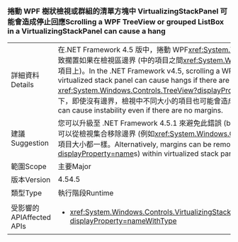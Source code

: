 ### <a name="scrolling-a-wpf-treeview-or-grouped-listbox-in-a-virtualizingstackpanel-can-cause-a-hang"></a><span data-ttu-id="add8e-101">捲動 WPF 樹狀檢視或群組的清單方塊中 VirtualizingStackPanel 可能會造成停止回應</span><span class="sxs-lookup"><span data-stu-id="add8e-101">Scrolling a WPF TreeView or grouped ListBox in a VirtualizingStackPanel can cause a hang</span></span>

|   |   |
|---|---|
|<span data-ttu-id="add8e-102">詳細資料</span><span class="sxs-lookup"><span data-stu-id="add8e-102">Details</span></span>|<span data-ttu-id="add8e-103">在.NET Framework 4.5 版中，捲動 WPF<xref:System.Windows.Controls.TreeView?displayProperty=name>在虛擬化堆疊面板可能會導致擱置如果在檢視區邊界 (中的項目之間<xref:System.Windows.Controls.TreeView?displayProperty=name>，比方說，或 ItemsPresenter 項目上)。</span><span class="sxs-lookup"><span data-stu-id="add8e-103">In the .NET Framework v4.5, scrolling a WPF <xref:System.Windows.Controls.TreeView?displayProperty=name> in a virtualized stack panel can cause hangs if there are margins in the viewport (between the items in the <xref:System.Windows.Controls.TreeView?displayProperty=name>, for example, or on an ItemsPresenter element).</span></span> <span data-ttu-id="add8e-104">此外，在某些情況下，即使沒有邊界，檢視中不同大小的項目也可能會造成不穩定的情況。</span><span class="sxs-lookup"><span data-stu-id="add8e-104">Additionally, in some cases, different sized items in the view can cause instability even if there are no margins.</span></span>|
|<span data-ttu-id="add8e-105">建議</span><span class="sxs-lookup"><span data-stu-id="add8e-105">Suggestion</span></span>|<span data-ttu-id="add8e-106">您可以升級至 .NET Framework 4.5.1 來避免此錯誤 (bug)。</span><span class="sxs-lookup"><span data-stu-id="add8e-106">This bug can be avoided by upgrading to .NET Framework 4.5.1.</span></span> <span data-ttu-id="add8e-107">或者，可以從檢視集合移除邊界 (例如<xref:System.Windows.Controls.TreeView?displayProperty=name>s) 中虛擬化堆疊面板，如果所有包含的項目大小都一樣。</span><span class="sxs-lookup"><span data-stu-id="add8e-107">Alternatively, margins can be removed from view collections (like <xref:System.Windows.Controls.TreeView?displayProperty=name>s) within virtualized stack panels if all contained items are the same size.</span></span>|
|<span data-ttu-id="add8e-108">範圍</span><span class="sxs-lookup"><span data-stu-id="add8e-108">Scope</span></span>|<span data-ttu-id="add8e-109">主要</span><span class="sxs-lookup"><span data-stu-id="add8e-109">Major</span></span>|
|<span data-ttu-id="add8e-110">版本</span><span class="sxs-lookup"><span data-stu-id="add8e-110">Version</span></span>|<span data-ttu-id="add8e-111">4.5</span><span class="sxs-lookup"><span data-stu-id="add8e-111">4.5</span></span>|
|<span data-ttu-id="add8e-112">類型</span><span class="sxs-lookup"><span data-stu-id="add8e-112">Type</span></span>|<span data-ttu-id="add8e-113">執行階段</span><span class="sxs-lookup"><span data-stu-id="add8e-113">Runtime</span></span>|
|<span data-ttu-id="add8e-114">受影響的 API</span><span class="sxs-lookup"><span data-stu-id="add8e-114">Affected APIs</span></span>|<ul><li><xref:System.Windows.Controls.VirtualizingStackPanel.SetIsVirtualizing(System.Windows.DependencyObject,System.Boolean)?displayProperty=nameWithType></li></ul>|

